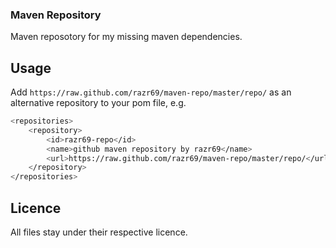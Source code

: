 ### Maven Repository

Maven reposotory for my missing maven dependencies.

## Usage

Add `https://raw.github.com/razr69/maven-repo/master/repo/` as an alternative
repository to your pom file, e.g.

```bash
<repositories>
	<repository>
		<id>razr69-repo</id>
		<name>github maven repository by razr69</name>
		<url>https://raw.github.com/razr69/maven-repo/master/repo/</url>
	</repository>
</repositories>
```

## Licence

All files stay under their respective licence.
